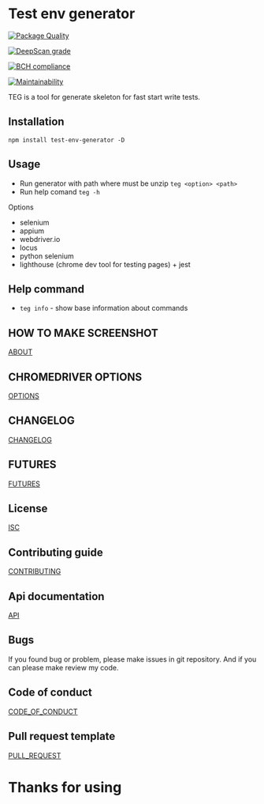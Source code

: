 # Test env generator

[![Package Quality](https://npm.packagequality.com/badge/test-env-generator.png)](https://packagequality.com/#?package=test-env-generator)

[![DeepScan grade](https://deepscan.io/api/teams/4034/projects/5840/branches/46512/badge/grade.svg)](https://deepscan.io/dashboard#view=project&tid=4034&pid=5840&bid=46512)

[![BCH compliance](https://bettercodehub.com/edge/badge/AndriyNikiforov/test-env-generator?branch=dev-2.1)](https://bettercodehub.com/)

[![Maintainability](https://api.codeclimate.com/v1/badges/bdbceca56dcd9d789d61/maintainability)](https://codeclimate.com/github/AndriyNikiforov/test-env-generator/maintainability)

TEG is a tool for generate skeleton for fast start write tests.

## Installation

```npm install test-env-generator -D ```

## Usage

* Run generator with path where must be unzip ```teg <option> <path>```
* Run help comand ``` teg -h ```

Options
* selenium
* appium
* webdriver.io
* locus
* python selenium
* lighthouse (chrome dev tool for testing pages) + jest

## Help command

* ```teg info``` - show base information about commands

## HOW TO MAKE SCREENSHOT
[ABOUT](HOW_TO_MAKE_SCREENSHOT.md)

## CHROMEDRIVER OPTIONS
[OPTIONS](CONFIG_CHROMEDRIVER)

## CHANGELOG
[CHANGELOG](CHANGELOG.md)

## FUTURES
[FUTURES](FUTURES.md)

## License
[ISC](LICENSE.md)

## Contributing guide
[CONTRIBUTING](CONTRIBUTING.md)

## Api documentation
[API](API.md)

## Bugs
If you found bug or problem, please make issues in git repository. And if you can please make review my code.

## Code of conduct
[CODE_OF_CONDUCT](CODE_OF_CONDUCT.md)

## Pull request template
[PULL_REQUEST](PULL_REQUEST_TEMPLATE.md)

# Thanks for using
